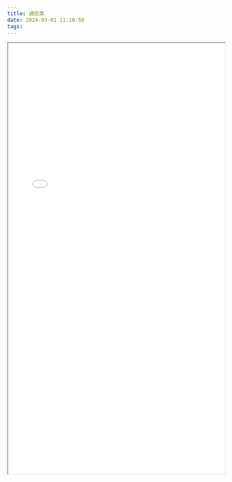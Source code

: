 ```yaml
---
title: 通信类
date: 2024-03-01 11:18:50
tags:
---
```


<iframe id="pdf-viewer" src="/pdf/国家电网·必会考点-通信类.pdf#toolbar=0&navpanes=0&zoom=125" width="100%" height="1000px" toolbar=0></iframe>





